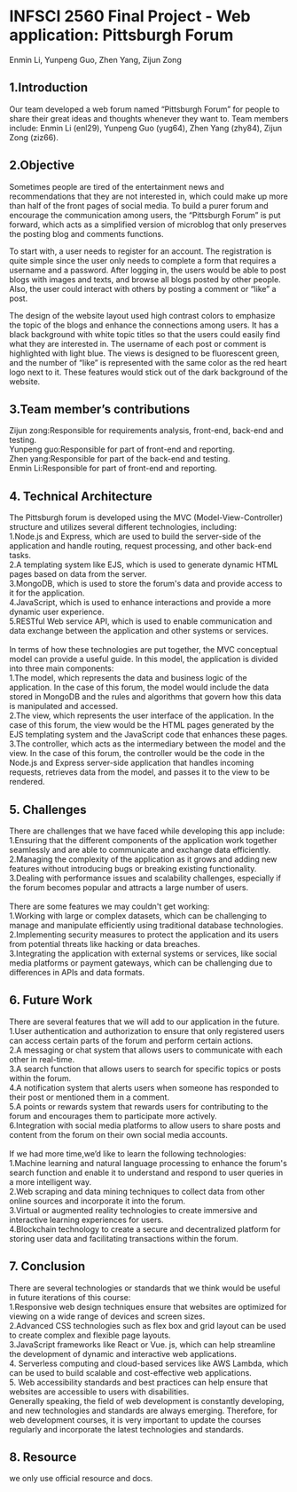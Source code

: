 # INFSCI 2560 Final Project - Web application: Pittsburgh Forum

Enmin Li, Yunpeng Guo, Zhen Yang, Zijun Zong

## 1.Introduction

Our team developed a web forum named “Pittsburgh Forum” for people to share their great ideas and thoughts whenever they want to. Team members include: Enmin Li (enl29), Yunpeng Guo (yug64), Zhen Yang (zhy84), Zijun Zong (ziz66).

## 2.Objective

Sometimes people are tired of the entertainment news and recommendations that they are not interested in, which could make up more than half of the front pages of social media. To build a purer forum and encourage the communication among users, the “Pittsburgh Forum” is put forward, which acts as a simplified version of microblog that only preserves the posting blog and comments functions.

To start with, a user needs to register for an account. The registration is quite simple since the user only needs to complete a form that requires a username and a password. After logging in, the users would be able to post blogs with images and texts, and browse all blogs posted by other people. Also, the user could interact with others by posting a comment or “like” a post.

The design of the website layout used high contrast colors to emphasize the topic of the blogs and enhance the connections among users. It has a black background with white topic titles so that the users could easily find what they are interested in. The username of each post or comment is highlighted with light blue. The views is designed to be fluorescent green, and the number of “like” is represented with the same color as the red heart logo next to it. These features would stick out of the dark background of the website.
## 3.Team member’s contributions
Zijun zong:Responsible for requirements analysis, front-end, back-end and testing.<br>
Yunpeng guo:Responsible for part of front-end and reporting.<br>
Zhen yang:Responsible for part of the back-end and testing.<br>
Enmin Li:Responsible for part of front-end and reporting.<br>

## 4. Technical Architecture
The Pittsburgh forum is developed using the MVC (Model-View-Controller) structure and utilizes several different technologies, including:<br>
1.Node.js and Express, which are used to build the server-side of the application and handle routing, request processing, and other back-end tasks.<br>
2.A templating system like EJS, which is used to generate dynamic HTML pages based on data from the server.<br>
3.MongoDB, which is used to store the forum's data and provide access to it for the application.<br>
4.JavaScript, which is used to enhance interactions and provide a more dynamic user experience.<br>
5.RESTful Web service API, which is used to enable communication and data exchange between the application and other systems or services.<br>
<br>
In terms of how these technologies are put together, the MVC conceptual model can provide a useful guide. In this model, the application is divided into three main components:<br>
1.The model, which represents the data and business logic of the application. In the case of this forum, the model would include the data stored in MongoDB and the rules and algorithms that govern how this data is manipulated and accessed.<br>
2.The view, which represents the user interface of the application. In the case of this forum, the view would be the HTML pages generated by the EJS templating system and the JavaScript code that enhances these pages.<br>
3.The controller, which acts as the intermediary between the model and the view. In the case of this forum, the controller would be the code in the Node.js and Express server-side application that handles incoming requests, retrieves data from the model, and passes it to the view to be rendered.<br>

## 5. Challenges
There are challenges that we have faced while developing this app include:<br>
1.Ensuring that the different components of the application work together seamlessly and are able to communicate and exchange data efficiently.<br>
2.Managing the complexity of the application as it grows and adding new features without introducing bugs or breaking existing functionality.<br>
3.Dealing with performance issues and scalability challenges, especially if the forum becomes popular and attracts a large number of users.<br>
<br>
There are some features we  may couldn't get working:<br>
1.Working with large or complex datasets, which can be challenging to manage and manipulate efficiently using traditional database technologies.<br>
2.Implementing security measures to protect the application and its users from potential threats like hacking or data breaches.<br>
3.Integrating the application with external systems or services, like social media platforms or payment gateways, which can be challenging due to differences in APIs and data formats.<br>
## 6. Future Work
There are several features that we will add to our application in the future.<br>
1.User authentication and authorization to ensure that only registered users can access certain parts of the forum and perform certain actions.<br>
2.A messaging or chat system that allows users to communicate with each other in real-time.<br>
3.A search function that allows users to search for specific topics or posts within the forum.<br>
4.A notification system that alerts users when someone has responded to their post or mentioned them in a comment.<br>
5.A points or rewards system that rewards users for contributing to the forum and encourages them to participate more actively.<br>
6.Integration with social media platforms to allow users to share posts and content from the forum on their own social media accounts.<br>
<br>
If we had more time,we’d like to learn the following technologies:<br>
1.Machine learning and natural language processing to enhance the forum's search function and enable it to understand and respond to user queries in a more intelligent way.<br>
2.Web scraping and data mining techniques to collect data from other online sources and incorporate it into the forum.<br>
3.Virtual or augmented reality technologies to create immersive and interactive learning experiences for users.<br>
4.Blockchain technology to create a secure and decentralized platform for storing user data and facilitating transactions within the forum.<br>

## 7. Conclusion 
There are several technologies or standards that we think would be useful in future iterations of this course:<br>
1.Responsive web design techniques ensure that websites are optimized for viewing on a wide range of devices and screen sizes.<br>
2.Advanced CSS technologies such as flex box and grid layout can be used to create complex and flexible page layouts.<br>
3.JavaScript frameworks like React or Vue. js, which can help streamline the development of dynamic and interactive web applications.<br>
4. Serverless computing and cloud-based services like AWS Lambda, which can be used to build scalable and cost-effective web applications.<br>
5. Web accessibility standards and best practices can help ensure that websites are accessible to users with disabilities.<br>
Generally speaking, the field of web development is constantly developing, and new technologies and standards are always emerging. Therefore, for web development courses, it is very important to update the courses regularly and incorporate the latest technologies and standards. <br>

## 8. Resource
we only use official resource and docs.







 